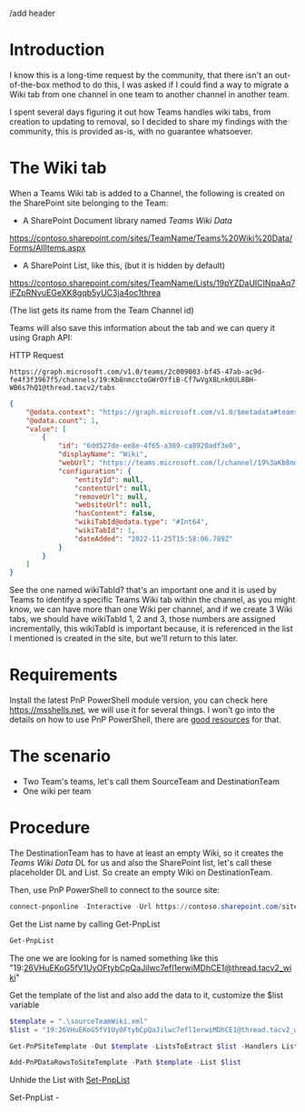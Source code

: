 /add header

# Introduction

I know this is a long-time request by the community, that there isn't an out-of-the-box method to do this, I was asked
if I could find a way to migrate a Wiki tab from one channel in one team to another channel in another team.

I spent several days figuring it out how Teams handles wiki tabs, from creation to updating to removal, so I decided to share
my findings with the community, this is provided as-is, with no guarantee whatsoever.

# The Wiki tab

When a Teams Wiki tab is added to a Channel, the following is created on the SharePoint site belonging to the Team:

- A SharePoint Document library named _Teams Wiki Data_

https://contoso.sharepoint.com/sites/TeamName/Teams%20Wiki%20Data/Forms/AllItems.aspx

- A SharePoint List, like this, (but it is hidden by default)

https://contoso.sharepoint.com/sites/TeamName/Lists/19pYZDaUICINpaAq7iFZpRNyuEGeXK8gqb5yUC3ja4oc1threa

(The list gets its name from the Team Channel id)

Teams will also save this information about the tab and we can query it using Graph API:

HTTP Request

```http
https://graph.microsoft.com/v1.0/teams/2c009003-bf45-47ab-ac9d-fe4f3f3967f5/channels/19:Kb8nmcctoGWrOYfiB-Cf7wVgX8Lnk0UL8BH-WB6s7hQ1@thread.tacv2/tabs
```

```json
{
    "@odata.context": "https://graph.microsoft.com/v1.0/$metadata#teams('2c009003-bf45-47ab-ac9d-fe4f3f3967f5')/channels('19%3AKb8nmcctoGWrOYfiB-Cf7wVgX8Lnk0UL8BH-WB6s7hQ1%40thread.tacv2')/tabs",
    "@odata.count": 1,
    "value": [
        {
            "id": "6dd527de-ee8e-4f65-a389-ca8920adf3e0",
            "displayName": "Wiki",
            "webUrl": "https://teams.microsoft.com/l/channel/19%3aKb8nmcctoGWrOYfiB-Cf7wVgX8Lnk0UL8BH-WB6s7hQ1%40thread.tacv2/tab%3a%3a6dd527de-ee8e-4f65-a389-ca8920adf3e0?label=Wiki&groupId=2c009003-bf45-47ab-ac9d-fe4f3f3967f5&tenantId=3da121de-c5d8-452f-b8a4-4679df1d0f76",
            "configuration": {
                "entityId": null,
                "contentUrl": null,
                "removeUrl": null,
                "websiteUrl": null,
                "hasContent": false,
                "wikiTabId@odata.type": "#Int64",
                "wikiTabId": 1,
                "dateAdded": "2022-11-25T15:58:06.789Z"
            }
        }
    ]
}
```

See the one named wikiTabId? that's an important one and it is used by Teams to identify a specific Teams Wiki tab within
the channel, as you might know, we can have more than one Wiki per channel, and if we create 3 Wiki tabs, we should have 
wikiTabId 1, 2 and 3, those numbers are assigned incrementally, this wikiTabId is important because, it is referenced in the 
list I mentioned is created in the site, but we'll return to this later.

# Requirements

Install the latest PnP PowerShell module version, you can check here https://msshells.net, we will use it for several things.
I won't go into the details on how to use PnP PowerShell, there are [good resources](https://pnp.github.io/powershell/) for that.

# The scenario

- Two Team's teams, let's call them SourceTeam and DestinationTeam
- One wiki per team

# Procedure

The DestinationTeam has to have at least an empty Wiki, so it creates the _Teams Wiki Data_ DL for us and also the SharePoint list,
let's call these placeholder DL and List. So create an empty Wiki on DestinationTeam.

Then, use PnP PowerShell to connect to the source site:

```powershell
connect-pnponline -Interactive -Url https://contoso.sharepoint.com/sites/SourceTeam
```

Get the List name by calling Get-PnpList

```powershell
Get-PnpList
```
The one we are looking for is named something like this "19:26VHuEKoG5fV1UyOFtybCpQaJilwc7efl1erwiMDhCE1@thread.tacv2_wiki"

Get the template of the list and also add the data to it, customize the $list variable

```powershell
$template = ".\sourceTeamWiki.xml"
$list = "19:26VHuEKoG5fV1UyOFtybCpQaJilwc7efl1erwiMDhCE1@thread.tacv2_wiki"

Get-PnPSiteTemplate -Out $template -ListsToExtract $list -Handlers Lists

Add-PnPDataRowsToSiteTemplate -Path $template -List $list
```

Unhide the List with [Set-PnpList](https://pnp.github.io/powershell/cmdlets/Set-PnPList.html?q=set-pnplist)

Set-PnpList -




